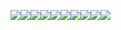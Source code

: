 ![](../Attachments/Page_1.jpg)![](../Attachments/Page_2.jpg)![](../Attachments/Page_3.jpg)![](../Attachments/Page_4.jpg)![](../Attachments/Page_5.jpg)![](../Attachments/Page_6.jpg)![](../Attachments/Page_7.jpg)![](../Attachments/Page_8.jpg)![](../Attachments/Page_9.jpg)![](../Attachments/Page_10.jpg)
